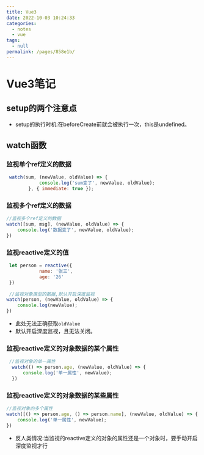 ```yaml
---
title: Vue3
date: 2022-10-03 10:24:33
categories: 
  - notes
  - vue
tags: 
  - null
permalink: /pages/858e1b/
---
```


# Vue3笔记

## setup的两个注意点

- setup的执行时机:在beforeCreate前就会被执行一次，this是undefined。

## watch函数

### 监视单个ref定义的数据

```js
 watch(sum, (newValue, oldValue) => {
            console.log('sum变了', newValue, oldValue);
        }, { immediate: true });
```

### 监视多个ref定义的数据

```js
//监视多个ref定义的数据
watch([sum, msg], (newValue, oldValue) => {
    console.log('数据变了', newValue, oldValue);
})
```

### 监视reactive定义的值

```js
 let person = reactive({
            name: '张三',
            age: '26'
 })
 
 //监视对象类型的数据,默认开启深度监视
watch(person, (newValue, oldValue) => {
    console.log(newValue);
})
```

- 此处无法正确获取`oldValue`
- 默认开启深度监视，且无法关闭。

### 监视reactive定义的对象数据的某个属性

```js
 //监视对象的单一属性
  watch(() => person.age, (newValue, oldValue) => {
      console.log('单一属性', newValue);
  })
```

### 监视reactive定义的对象数据的某些属性

```js
//监视对象的多个属性
watch([() => person.age, () => person.name], (newValue, oldValue) => {
    console.log('单一属性', newValue);
})
```

- 反人类情况:当监视的reactive定义的对象的属性还是一个对象时，要手动开启深度监视才行

